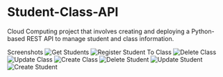 # Student-Class-API

Cloud Computing project that involves creating and deploying a Python-based REST API to manage student and class information.

Screenshots
![Get Students](https://github.com/user-attachments/assets/a429d9d8-9a19-46ec-aa58-e7793968c252)
![Register Student To Class](https://github.com/user-attachments/assets/7aeea77e-bd0f-465f-a1e8-4c282777a1f1)
![Delete Class](https://github.com/user-attachments/assets/0e08ec73-8949-4c6d-a84f-48d1b9944c88)
![Update Class](https://github.com/user-attachments/assets/c27a0ba6-354c-4d47-9a40-a39c620acb4a)
![Create Class](https://github.com/user-attachments/assets/07c97ab6-34ec-474a-b20a-1976d545ce79)
![Delete Student](https://github.com/user-attachments/assets/cb0bc7d1-58c4-4a43-9357-b9b2800421ec)
![Update Student](https://github.com/user-attachments/assets/931c02c7-91b3-4278-a979-b262ef863498)
![Create Student](https://github.com/user-attachments/assets/703ecb89-2353-4644-9207-f808c1c89b7e)
